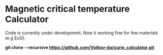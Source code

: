 # Magnetic critical temperature Calculator

Code is currently under development. Now it working fine for few materials (e.g EuO).


**git clone --recursive https://github.com/Volkov-da/curie_calculator.git**
